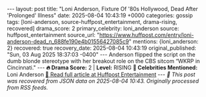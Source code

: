 --- layout: post title: "Loni Anderson, Fixture Of '80s Hollywood, Dead After 'Prolonged' Illness" date: 2025-08-04 10:43:19 +0000 categories: gossip tags: [loni-anderson, source-huffpost_entertainment, drama-rising, recovered] drama_score: 2 primary_celebrity: loni_anderson source: huffpost_entertainment source_url: "https://www.huffpost.com/entry/loni-anderson-dead_n_688fe190e4b01556427085c9" mentions: {loni_anderson: 2} recovered: true recovery_date: 2025-08-04 10:43:19 original_published: "Sun, 03 Aug 2025 18:37:03 -0400" --- Anderson flipped the script on the dumb blonde stereotype with her breakout role on the CBS sitcom “WKRP in Cincinnati." --- **🔥 Drama Score:** 2 | **Level:** RISING **👑 Celebrities Mentioned:** Loni Anderson [📰 Read full article at Huffpost Entertainment](https://www.huffpost.com/entry/loni-anderson-dead_n_688fe190e4b01556427085c9) --- *🔄 This post was recovered from JSON data on 2025-08-04 10:43. Originally processed from RSS feeds.*